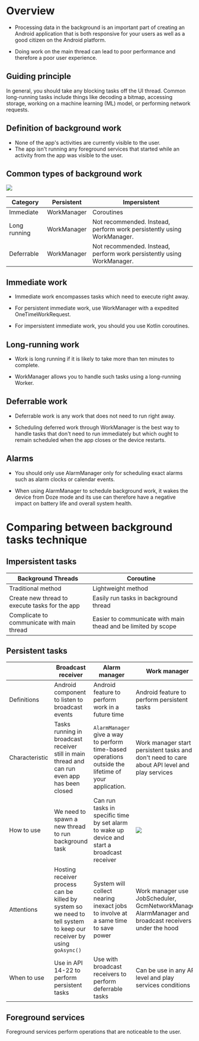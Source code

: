 # Overview

- Processing data in the background is an important part of creating an Android application that is both responsive for your users as well as a good citizen on the Android platform.

- Doing work on the main thread can lead to poor performance and therefore a poor user experience.

## Guiding principle
In general, you should take any blocking tasks off the UI thread. Common long-running tasks include things like decoding a bitmap, accessing storage, working on a machine learning (ML) model, or performing network requests.

## Definition of background work

- None of the app's activities are currently visible to the user.
- The app isn't running any foreground services that started while an activity from the app was visible to the user.

## Common types of background work

![](https://developer.android.com/images/guide/background/background.svg)

|Category|Persistent|Impersistent|
|--------|----------|------------|
|Immediate|WorkManager|Coroutines|
|Long running|WorkManager|Not recommended. Instead, perform work persistently using WorkManager.|
|Deferrable|WorkManager|Not recommended. Instead, perform work persistently using WorkManager.|

## Immediate work

- Immediate work encompasses tasks which need to execute right away.

- For persistent immediate work, use WorkManager with a expedited OneTimeWorkRequest.

- For impersistent immediate work, you should you use Kotlin coroutines.

## Long-running work

- Work is long running if it is likely to take more than ten minutes to complete.

- WorkManager allows you to handle such tasks using a long-running Worker.

## Deferrable work

- Deferrable work is any work that does not need to run right away.

- Scheduling deferred work through WorkManager is the best way to handle tasks that don't need to run immediately but which ought to remain scheduled when the app closes or the device restarts.

## Alarms

- You should only use AlarmManager only for scheduling exact alarms such as alarm clocks or calendar events.

- When using AlarmManager to schedule background work, it wakes the device from Doze mode and its use can therefore have a negative impact on battery life and overall system health.

# Comparing between background tasks technique

## Impersistent tasks 

|Background Threads|Coroutine|
|-|-|
|Traditional method|Lightweight method|
|Create new thread to execute tasks for the app|Easily run tasks in background thread|
|Complicate to communicate with main thread|Easier to communicate with main thead and be limited by scope|

## Persistent tasks

||Broadcast receiver|Alarm manager|Work manager|
|-|-|-|-|
|Definitions|Android component to listen to broadcast events|Android feature to perform work in a future time|Android feature to perform persistent tasks|
|Characteristic|Tasks running in broadcast receiver still in main thread and can run even app has been closed|`AlarmManager` give a way to perform time-based operations outside the lifetime of your application.|Work manager start persistent tasks and don't need to care about API level and play services|
|How to use|We need to spawn a new thread to run background task|Can run tasks in specific time by set alarm to wake up device and start a broadcast receiver|![](https://miro.medium.com/max/1400/1*ExahNy8HYsdp1NCiXyeERQ.png)|
|Attentions|Hosting receiver process can be killed by system so we need to tell system to keep our receiver by using `goAsync()`|System will collect nearing inexact jobs to involve at a same time to save power|Work manager use JobScheduler, GcmNetworkManager, AlarmManager and broadcast receivers under the hood
|When to use|Use in API 14-22 to perform persistent tasks|Use with broadcast receivers to perform deferrable tasks|Can be use in any API level and play services conditions|


## Foreground services

Foreground services perform operations that are noticeable to the user.


<!-- ## Background thread

Recommend Coroutine for kotlin app.

**Create thread pool:**
```kotlin
class MyApplication : Application() {
    val executorService: ExecutorService = Executors.newFixedThreadPool(4)
}
```

**Executing in a background thread:**

```kotlin
sealed class Result<out R> {
    data class Success<out T>(val data: T) : Result<T>()
    data class Error(val exception: Exception) : Result<Nothing>()
}

class LoginRepository(private val responseParser: LoginResponseParser) {
    private const val loginUrl = "https://example.com/login"

    // Function that makes the network request, blocking the current thread
    fun makeLoginRequest(
        jsonBody: String
    ): Result<LoginResponse> {
        val url = URL(loginUrl)
        (url.openConnection() as? HttpURLConnection)?.run {
            requestMethod = "POST"
            setRequestProperty("Content-Type", "application/json; charset=utf-8")
            setRequestProperty("Accept", "application/json")
            doOutput = true
            outputStream.write(jsonBody.toByteArray())

            return Result.Success(responseParser.parse(inputStream))
        }
        return Result.Error(Exception("Cannot open HttpURLConnection"))
    }
}
```
```kotlin
class LoginRepository(
    private val responseParser: LoginResponseParser
    private val executor: Executor
) {

    fun makeLoginRequest(jsonBody: String) {
        executor.execute {
            val ignoredResponse = makeSynchronousLoginRequest(url, jsonBody)
        }
    }

    private fun makeSynchronousLoginRequest(
        jsonBody: String
    ): Result<LoginResponse> {
        ... // HttpURLConnection logic
    }
}
```

**Communicating with the main thread**
```kotlin
class LoginRepository(
    private val responseParser: LoginResponseParser
    private val executor: Executor
) {

    fun makeLoginRequest(
        jsonBody: String,
        callback: (Result<LoginResponse>) -> Unit
    ) {
        executor.execute {
            try {
                val response = makeSynchronousLoginRequest(jsonBody)
                callback(response)
            } catch (e: Exception) {
                val errorResult = Result.Error(e)
                callback(errorResult)
            }
        }
    }
    ...
}
```

```kotlin
class LoginViewModel(
    private val loginRepository: LoginRepository
) {
    fun makeLoginRequest(username: String, token: String) {
        val jsonBody = "{ username: \"$username\", token: \"$token\"}"
        loginRepository.makeLoginRequest(jsonBody) { result ->
            when(result) {
                is Result.Success<LoginResponse> -> // Happy path
                else -> // Show error in UI
            }
        }
    }
}
```

**Using handler:**

- You can use a Handler to enqueue an action to be performed on a different thread.
- To specify the thread on which to run the action, construct the Handler using a Looper for the thread. A Looper is an object that runs the message loop for an associated thread. 

```kotlin
class MyApplication : Application() {
    val executorService: ExecutorService = Executors.newFixedThreadPool(4)
    val mainThreadHandler: Handler = HandlerCompat.createAsync(Looper.getMainLooper())
}
```
```
class LoginRepository(
    ...
    private val resultHandler: Handler
) {

    fun makeLoginRequest(
        jsonBody: String,
        callback: (Result<LoginResponse>) -> Unit
    ) {
          executor.execute {
              try {
                  val response = makeSynchronousLoginRequest(jsonBody)
                  resultHandler.post { callback(response) }
              } catch (e: Exception) {
                  val errorResult = Result.Error(e)
                  resultHandler.post { callback(errorResult) }
              }
          }
    }
    ...
}
```

```kotlin
class LoginRepository(...) {
    ...
    fun makeLoginRequest(
        jsonBody: String,
        resultHandler: Handler,
        callback: (Result<LoginResponse>) -> Unit
    ) {
        executor.execute {
            try {
                val response = makeSynchronousLoginRequest(jsonBody)
                resultHandler.post { callback(response) }
            } catch (e: Exception) {
                val errorResult = Result.Error(e)
                resultHandler.post { callback(errorResult) }
            }
        }
    }
}
```
**Configuring a thread pool**

- Initial and maximum pool size.
- Keep alive time and time unit. 
- An input queue that holds Runnable tasks.

```kotlin
class MyApplication : Application() {
    /*
     * Gets the number of available cores
     * (not always the same as the maximum number of cores)
     */
    private val NUMBER_OF_CORES = Runtime.getRuntime().availableProcessors()

    // Instantiates the queue of Runnables as a LinkedBlockingQueue
    private val workQueue: BlockingQueue<Runnable> =
            LinkedBlockingQueue<Runnable>()

    // Sets the amount of time an idle thread waits before terminating
    private const val KEEP_ALIVE_TIME = 1L
    // Sets the Time Unit to seconds
    private val KEEP_ALIVE_TIME_UNIT = TimeUnit.SECONDS
    // Creates a thread pool manager
    private val threadPoolExecutor: ThreadPoolExecutor = ThreadPoolExecutor(
            NUMBER_OF_CORES,       // Initial pool size
            NUMBER_OF_CORES,       // Max pool size
            KEEP_ALIVE_TIME,
            KEEP_ALIVE_TIME_UNIT,
            workQueue
    )
}
``` -->